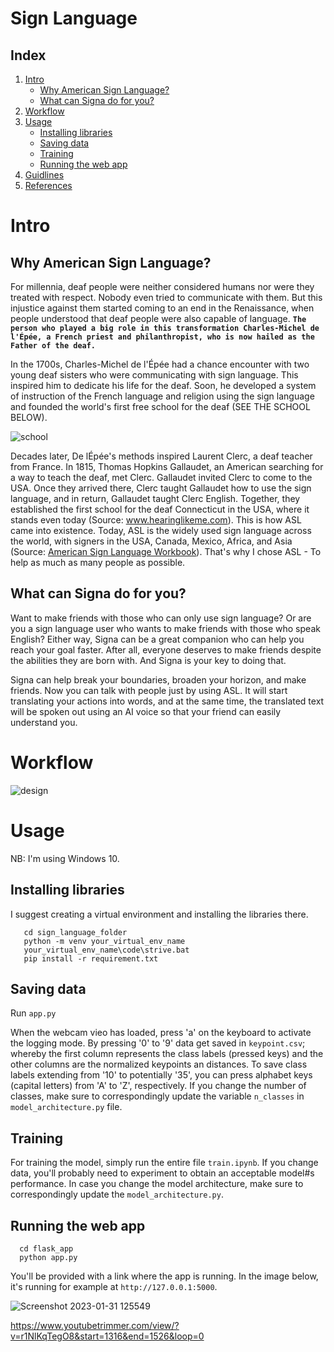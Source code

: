 # Sign Language

## Index

1. [Intro](#intro)
     * [Why American Sign Language?](#whyamericansignlanguage?)
     * [What can Signa do for you?](#whatcansignadoforyou?)
2. [Workflow](#workflow)
3. [Usage](#usage)
      * [Installing libraries](#installinglibraries)
      * [Saving data](#savingdata)
      * [Training](#traning)
      * [Running the web app](#runningthewebapp)
 4. [Guidlines](#guidlines)
 5. [References](#references)
      

# Intro

## Why American Sign Language?

For millennia, deaf people were neither considered humans nor were they treated with respect. Nobody even tried to communicate with them. But this injustice against them started coming to an end in the Renaissance, when people understood that deaf people were also capable of language. <b>`The person who played a big role in this transformation Charles-Michel de l'Épée, a French priest and philanthropist, who is now hailed as the Father of the deaf.`</b>
             
In the 1700s, Charles-Michel de l'Épée had a chance encounter with two young deaf sisters who were communicating with sign language. This inspired him to dedicate his life for the deaf. Soon, he developed a system of instruction of the French language and religion using the sign language and founded the world's first free school for the deaf (SEE THE SCHOOL BELOW).


![school](https://user-images.githubusercontent.com/99767517/215754432-3396b1ba-6e10-41e6-b574-a4aebc24147e.jpg)


Decades later, De lÉpée's methods inspired Laurent Clerc, a deaf teacher from France. In 1815, Thomas Hopkins Gallaudet, an American searching for a way to teach
the deaf, met Clerc. Gallaudet invited Clerc to come to the USA. Once they arrived there, Clerc taught Gallaudet how to use the sign language, and in return, 
Gallaudet taught Clerc English. Together, they established the first school for the deaf Connecticut in the USA, where it stands even today (Source: <a href ="https://www.hearinglikeme.com/sign-languages-around-the-world/#:~:text=American%20Sign%20Language%20(ASL)%20is,Thomas%20Gallaudet%20and%20Laurent%20Clerc." target="_blank">www.hearinglikeme.com</a>). This is how ASL came into existence. Today, ASL is the widely used sign language across the world, with signers in the USA, Canada, Mexico, Africa, and Asia (Source: <a href = "https://www.amazon.com/American-Sign-Language-Workbook-Vocabulary/dp/1646119509" target="_blank">American Sign Language Workbook</a>). That's why I chose ASL - To help as much as many people as possible. 

## What can Signa do for you?

Want to make friends with those who can only use sign language? Or are you a sign language user who wants to make friends with those who speak English? Either way, Signa can be a great companion who can help you reach your goal faster. After all, everyone deserves to make friends despite the abilities they are born with. 
And Signa is your key to doing that.

Signa can help break your boundaries, broaden your horizon, and make friends. Now you can talk with people just by using ASL. It will start translating your actions into words, and at the same time, the translated text will be spoken out using an AI voice so that your friend can easily understand you. 

# Workflow

![design](https://user-images.githubusercontent.com/99767517/214328113-27cb8464-5776-4ca8-8633-35fedecdf53e.gif)

# Usage
NB: I'm using Windows 10.

## Installing libraries

I suggest creating a virtual environment and installing the libraries there.

       cd sign_language_folder
       python -m venv your_virtual_env_name
       your_virtual_env_name\code\strive.bat
       pip install -r requirement.txt

## Saving data

Run `app.py`

When the webcam vieo has loaded, press 'a' on the keyboard to activate the logging mode. By pressing '0' to '9' data get saved in `keypoint.csv`; whereby the first column represents the class labels (pressed keys) and the other columns are the normalized keypoints an distances. To save class labels extending from '10' to potentially '35', you can press alphabet keys (capital letters) from 'A' to 'Z', respectively.
If you change the number of classes, make sure to correspondingly update the variable `n_classes` in `model_architecture.py` file.

## Training

For training the model, simply run the entire file `train.ipynb`. If you change data, you'll probably need to experiment to obtain an acceptable model#s performance. In case you change the model architecture, make sure to correspondingly update the `model_architecture.py`.

## Running the web app

      cd flask_app
      python app.py
      
You'll be provided with a link where the app is running. In the image below, it's running for example at `http://127.0.0.1:5000`.

  
  ![Screenshot 2023-01-31 125549](https://user-images.githubusercontent.com/99767517/215753419-5156f5a5-0de8-421e-bc84-a1a0503594ac.png)
  
  

  https://www.youtubetrimmer.com/view/?v=r1NlKqTegO8&start=1316&end=1526&loop=0
